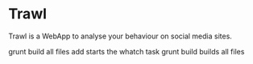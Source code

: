 # Trawl
Trawl is a WebApp to analyse your behaviour on social media sites.

grunt		build all files add starts the whatch task
grunt build builds all files
